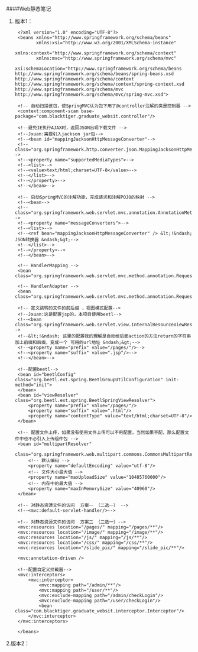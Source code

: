 ####Web静态笔记

1. 版本1：

		<?xml version="1.0" encoding="UTF-8"?>
		<beans xmlns="http://www.springframework.org/schema/beans"
		       xmlns:xsi="http://www.w3.org/2001/XMLSchema-instance"
		       xmlns:context="http://www.springframework.org/schema/context"
		       xmlns:mvc="http://www.springframework.org/schema/mvc"
		       xsi:schemaLocation="http://www.springframework.org/schema/beans http://www.springframework.org/schema/beans/spring-beans.xsd http://www.springframework.org/schema/context http://www.springframework.org/schema/context/spring-context.xsd http://www.springframework.org/schema/mvc http://www.springframework.org/schema/mvc/spring-mvc.xsd">
	
	    <!-- 自动扫描该包，使SpringMVC认为包下用了@controller注解的类是控制器 -->
	    <context:component-scan base-package="com.blacktiger.graduate_websit.controller"/>
	
	    <!--避免IE执行AJAX时，返回JSON出现下载文件 -->
	    <!--Jxuan:需要引入jackson jar包-->
	    <!--<bean id="mappingJacksonHttpMessageConverter"-->
	    <!--class="org.springframework.http.converter.json.MappingJacksonHttpMessageConverter">-->
	    <!--<property name="supportedMediaTypes">-->
	    <!--<list>-->
	    <!--<value>text/html;charset=UTF-8</value>-->
	    <!--</list>-->
	    <!--</property>-->
	    <!--</bean>-->
	
	    <!-- 启动SpringMVC的注解功能，完成请求和注解POJO的映射 -->
	    <!--<bean-->
	    <!--class="org.springframework.web.servlet.mvc.annotation.AnnotationMethodHandlerAdapter">-->
	    <!--<property name="messageConverters">-->
	    <!--<list>-->
	    <!--<ref bean="mappingJacksonHttpMessageConverter" /> &lt;!&ndash; JSON转换器 &ndash;&gt;-->
	    <!--</list>-->
	    <!--</property>-->
	    <!--</bean>-->
	
	    <!-- HandlerMapping -->
	    <bean class="org.springframework.web.servlet.mvc.method.annotation.RequestMappingHandlerMapping"/>
	
	    <!-- HandlerAdapter -->
	    <bean class="org.springframework.web.servlet.mvc.method.annotation.RequestMappingHandlerAdapter"/>
	
	    <!-- 定义跳转的文件的前后缀 ，视图模式配置-->
	    <!--Jxuan:这是配置jsp的，本项目使用beetl-->
	    <!--<bean class="org.springframework.web.servlet.view.InternalResourceViewResolver">-->
	    <!--&lt;!&ndash; 这里的配置我的理解是自动给后面action的方法return的字符串加上前缀和后缀，变成一个 可用的url地址 &ndash;&gt;-->
	    <!--<property name="prefix" value="/pages/"/>-->
	    <!--<property name="suffix" value=".jsp"/>-->
	    <!--</bean>-->
	
	    <!--配置beetl-->
	    <bean id="beetlConfig" class="org.beetl.ext.spring.BeetlGroupUtilConfiguration" init-method="init">
	    </bean>
	    <bean id="viewResolver" class="org.beetl.ext.spring.BeetlSpringViewResolver">
	        <property name="prefix" value="/pages/"/>
	        <property name="suffix" value=".html"/>
	        <property name="contentType" value="text/html;charset=UTF-8"/>
	    </bean>
	
	    <!-- 配置文件上传，如果没有使用文件上传可以不用配置，当然如果不配，那么配置文件中也不必引入上传组件包 -->
	    <bean id="multipartResolver"
	          class="org.springframework.web.multipart.commons.CommonsMultipartResolver">
	        <!-- 默认编码 -->
	        <property name="defaultEncoding" value="utf-8"/>
	        <!-- 文件大小最大值 -->
	        <property name="maxUploadSize" value="10485760000"/>
	        <!-- 内存中的最大值 -->
	        <property name="maxInMemorySize" value="40960"/>
	    </bean>
	
	    <!-- 对静态资源文件的访问  方案一 （二选一） -->
	    <!--<mvc:default-servlet-handler/>-->
	
	    <!-- 对静态资源文件的访问  方案二 （二选一）-->
	    <mvc:resources location="/pages/" mapping="/pages/**"/>
	    <mvc:resources location="/image/" mapping="/image/**"/>
	    <mvc:resources location="/js/" mapping="/js/**"/>
	    <mvc:resources location="/css/" mapping="/css/**"/>
	    <mvc:resources location="/slide_pic/" mapping="/slide_pic/**"/>
	
	    <mvc:annotation-driven />
	
	    <!--配置自定义拦截器-->
	    <mvc:interceptors>
	        <mvc:interceptor>
	            <mvc:mapping path="/admin/**"/>
	            <mvc:mapping path="/user/**"/>
	            <mvc:exclude-mapping path="/admin/checkLogin"/>
	            <mvc:exclude-mapping path="/user/checkLogin"/>
	            <bean class="com.blacktiger.graduate_websit.interceptor.Interceptor"/>
	        </mvc:interceptor>
	    </mvc:interceptors>
	
		</beans>

2.版本2：